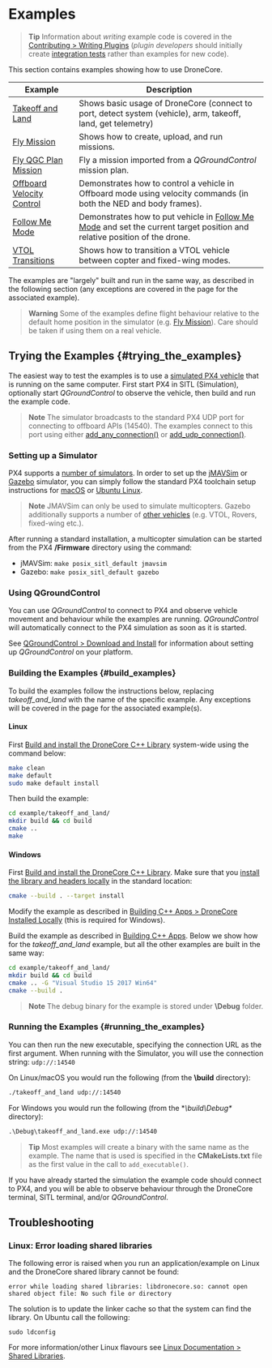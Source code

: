 # Examples

> **Tip** Information about *writing* example code is covered in the [Contributing > Writing Plugins](../contributing/plugins.md) (*plugin developers* should initially create [integration tests](../contributing/plugins.md#integration_tests) rather than examples for new code).

This section contains examples showing how to use DroneCore.

Example | Description
--- | ---
[Takeoff and Land](../examples/takeoff_and_land.md) | Shows basic usage of DroneCore (connect to port, detect system (vehicle), arm, takeoff, land, get telemetry)
[Fly Mission](../examples/fly_mission.md) | Shows how to create, upload, and run missions.
[Fly QGC Plan Mission](../examples/fly_mission_qgc_plan.md) | Fly a mission imported from a *QGroundControl* mission plan.
[Offboard Velocity Control](../examples/offboard_velocity.md) | Demonstrates how to control a vehicle in Offboard mode using velocity commands (in both the NED and body frames).
[Follow Me Mode](../examples/offboard_velocity.md) | Demonstrates how to put vehicle in [Follow Me Mode](../guide/follow_me.md) and set the current target position and relative position of the drone.
[VTOL Transitions](../examples/transition_vtol_fixed_wing.md) | Shows how to transition a VTOL vehicle between copter and fixed-wing modes.

The examples are "largely" built and run in the same way, as described in the following section (any exceptions are covered in the page for the associated example).

> **Warning** Some of the examples define flight behaviour relative to the default home position in the simulator (e.g. [Fly Mission](../examples/fly_mission.md)). Care should be taken if using them on a real vehicle.

## Trying the Examples {#trying_the_examples}

The easiest way to test the examples is to use a [simulated PX4 vehicle](https://dev.px4.io/en/simulation/) that is running on the same computer.
First start PX4 in SITL (Simulation), optionally start *QGroundControl* to observe the vehicle, then build and run the example code. 

> **Note** The simulator broadcasts to the standard PX4 UDP port for connecting to offboard APIs (14540). The examples connect to this port using either [add_any_connection()](../api_reference/classdronecore_1_1_drone_core.md#classdronecore_1_1_drone_core_1a4d456788b98920c58b07e6a280642168) or [add_udp_connection()](../api_reference/classdronecore_1_1_drone_core.md#classdronecore_1_1_drone_core_1a38e5715ec8817515ccaba5034da30bcd).


### Setting up a Simulator

PX4 supports a [number of simulators](https://dev.px4.io/en/simulation/). In order to set up the [jMAVSim](https://dev.px4.io/en/simulation/jmavsim.html) or [Gazebo](https://dev.px4.io/en/simulation/gazebo.html) simulator, you can simply follow the standard PX4 toolchain setup instructions for [macOS](https://dev.px4.io/en/setup/dev_env_mac.html) or [Ubuntu Linux](https://dev.px4.io/en/setup/dev_env_linux.html#development-toolchain).

> **Note** JMAVSim can only be used to simulate multicopters. Gazebo additionally supports a number of [other vehicles](https://dev.px4.io/en/simulation/gazebo.html#html#running-the-simulation) (e.g. VTOL, Rovers, fixed-wing etc.).

After running a standard installation, a multicopter simulation can be started from the PX4 **/Firmware** directory using the command:
* jMAVSim: `make posix_sitl_default jmavsim`
* Gazebo: `make posix_sitl_default gazebo`


### Using QGroundControl

You can use *QGroundControl* to connect to PX4 and observe vehicle movement and behaviour while the examples are running. *QGroundControl* will automatically connect to the PX4 simulation as soon as it is started.

See [QGroundControl > Download and Install](https://docs.qgroundcontrol.com/en/getting_started/download_and_install.html) for information about setting up *QGroundControl* on your platform.


### Building the Examples {#build_examples}

To build the examples follow the instructions below, replacing *takeoff_and_land* with the name of the specific example. Any exceptions will be covered in the page for the associated example(s).

#### Linux

First [Build and install the DroneCore C++ Library](../contributing/build.md) system-wide using the command below:
```sh
make clean
make default
sudo make default install
```

Then build the example:
```sh
cd example/takeoff_and_land/
mkdir build && cd build
cmake ..
make
```

#### Windows

First [Build and install the DroneCore C++ Library](../contributing/build.md#windows).
Make sure that you [install the library and headers locally](../contributing/build.md#dronecore_local_install) in the standard location: 

```sh
cmake --build . --target install
```

Modify the example as described in [Building C++ Apps > DroneCore Installed Locally](../guide/toolchain.md#dronecore_local_install) (this is required for Windows).

Build the example as described in [Building C++ Apps](../guide/toolchain.md#windows). Below we show how for the *takeoff_and_land* example, but all the other examples are built in the same way:
```sh
cd example/takeoff_and_land/
mkdir build && cd build
cmake .. -G "Visual Studio 15 2017 Win64"
cmake --build .
```

> **Note** The debug binary for the example is stored under **\Debug** folder.

### Running the Examples {#running_the_examples}

You can then run the new executable, specifying the connection URL as the first argument.
When running with the Simulator, you will use the connection string: `udp://:14540`
 
On Linux/macOS you would run the following (from the **\build** directory): 
```sh
./takeoff_and_land udp://:14540
```

For Windows you would run the following (from the **\build\Debug\** directory):
```cmd
.\Debug\takeoff_and_land.exe udp://:14540
```


> **Tip** Most examples will create a binary with the same name as the example. The name that is used
> is specified in the **CMakeLists.txt** file as the first value in the call to `add_executable()`.

If you have already started the simulation the example code should connect to PX4, and you will be able to observe behaviour through the DroneCore terminal, SITL terminal, and/or *QGroundControl*.

## Troubleshooting

### Linux: Error loading shared libraries

The following error is raised when you run an application/example on Linux and the DroneCore shared library cannot be found:

```
error while loading shared libraries: libdronecore.so: cannot open shared object file: No such file or directory
```

The solution is to update the linker cache so that the system can find the library. On Ubuntu call the following:
```
sudo ldconfig
```

For more information/other Linux flavours see [Linux Documentation > Shared Libraries](http://tldp.org/HOWTO/Program-Library-HOWTO/shared-libraries.html).
